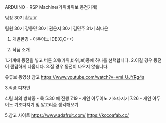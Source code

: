 ARDUINO - RSP Machine(가위바위보 동전기계)

팀장 30기 황동윤

팀원 30기 강동민
     30기 권은지
     30기 김민주
     31기 최다은

1. 개발환경 - 아두이노 IDE(C,C++)

2. 작품 소개

  1.기계에 동전을 넣고 버튼 3개(가위,바위,보)중에 하나를 선택합니다.
  2.이길 경우 동전이 랜덤하게 나옵니다.
  3.질 경우 동전이 나오지 않습니다.

  유튜브 동영상 참고 https://www.youtube.com/watch?v=vmi_UJYRg4s
  
3.작품 디자인

4.팀 회의
  방학중 - 목 5:30 에 진행
 7.19 - 개인 아두이노 기초다지기
 7.26 - 개인 아두이노 기초다지기 및 알고리즘 생각해오기

5.참고 사이트
https://www.adafruit.com/
https://kocoafab.cc/

